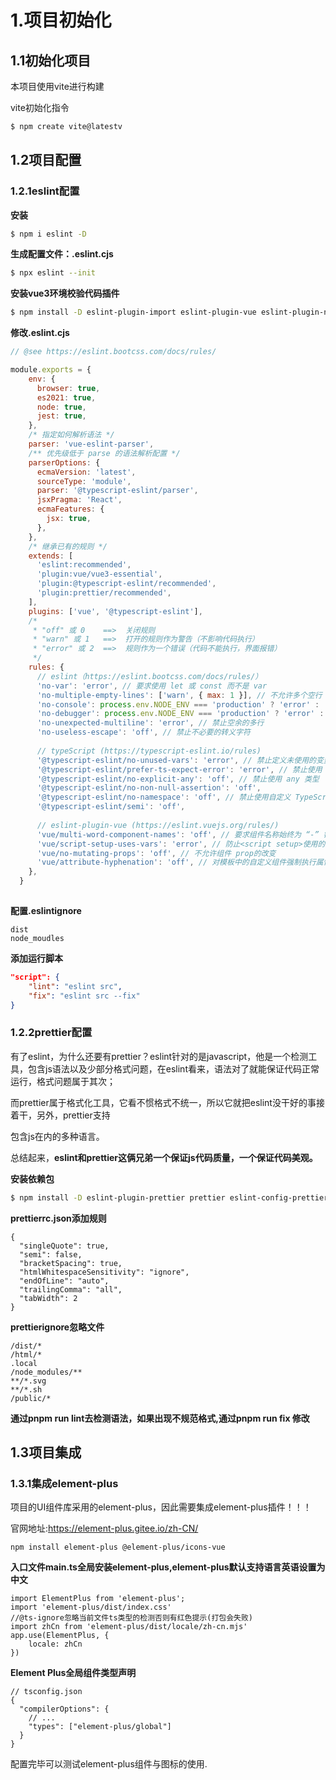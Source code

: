 # 1.项目初始化

## 1.1初始化项目

本项目使用vite进行构建

vite初始化指令

```bash
$ npm create vite@latestv
```



## 1.2项目配置

### 1.2.1eslint配置

**安装**

```bash
$ npm i eslint -D
```

**生成配置文件：.eslint.cjs**

```bash
$ npx eslint --init
```

**安装vue3环境校验代码插件**

```bash
$ npm install -D eslint-plugin-import eslint-plugin-vue eslint-plugin-node eslint-plugin-prettier eslint-config-prettier eslint-plugin-node @babel/eslint-parser
```

**修改.eslint.cjs**

```js
// @see https://eslint.bootcss.com/docs/rules/

module.exports = {
    env: {
      browser: true,
      es2021: true,
      node: true,
      jest: true,
    },
    /* 指定如何解析语法 */
    parser: 'vue-eslint-parser',
    /** 优先级低于 parse 的语法解析配置 */
    parserOptions: {
      ecmaVersion: 'latest',
      sourceType: 'module',
      parser: '@typescript-eslint/parser',
      jsxPragma: 'React',
      ecmaFeatures: {
        jsx: true,
      },
    },
    /* 继承已有的规则 */
    extends: [
      'eslint:recommended',
      'plugin:vue/vue3-essential',
      'plugin:@typescript-eslint/recommended',
      'plugin:prettier/recommended',
    ],
    plugins: ['vue', '@typescript-eslint'],
    /*
     * "off" 或 0    ==>  关闭规则
     * "warn" 或 1   ==>  打开的规则作为警告（不影响代码执行）
     * "error" 或 2  ==>  规则作为一个错误（代码不能执行，界面报错）
     */
    rules: {
      // eslint（https://eslint.bootcss.com/docs/rules/）
      'no-var': 'error', // 要求使用 let 或 const 而不是 var
      'no-multiple-empty-lines': ['warn', { max: 1 }], // 不允许多个空行
      'no-console': process.env.NODE_ENV === 'production' ? 'error' : 'off',
      'no-debugger': process.env.NODE_ENV === 'production' ? 'error' : 'off',
      'no-unexpected-multiline': 'error', // 禁止空余的多行
      'no-useless-escape': 'off', // 禁止不必要的转义字符
  
      // typeScript (https://typescript-eslint.io/rules)
      '@typescript-eslint/no-unused-vars': 'error', // 禁止定义未使用的变量
      '@typescript-eslint/prefer-ts-expect-error': 'error', // 禁止使用 @ts-ignore
      '@typescript-eslint/no-explicit-any': 'off', // 禁止使用 any 类型
      '@typescript-eslint/no-non-null-assertion': 'off',
      '@typescript-eslint/no-namespace': 'off', // 禁止使用自定义 TypeScript 模块和命名空间。
      '@typescript-eslint/semi': 'off',
  
      // eslint-plugin-vue (https://eslint.vuejs.org/rules/)
      'vue/multi-word-component-names': 'off', // 要求组件名称始终为 “-” 链接的单词
      'vue/script-setup-uses-vars': 'error', // 防止<script setup>使用的变量<template>被标记为未使用
      'vue/no-mutating-props': 'off', // 不允许组件 prop的改变
      'vue/attribute-hyphenation': 'off', // 对模板中的自定义组件强制执行属性命名样式
    },
  }
  
```

**配置.eslintignore**

```
dist
node_moudles
```

**添加运行脚本**

```json
"script": {
    "lint": "eslint src",
    "fix": "eslint src --fix"
}
```

### 1.2.2prettier配置

有了eslint，为什么还要有prettier？eslint针对的是javascript，他是一个检测工具，包含js语法以及少部分格式问题，在eslint看来，语法对了就能保证代码正常运行，格式问题属于其次；

而prettier属于格式化工具，它看不惯格式不统一，所以它就把eslint没干好的事接着干，另外，prettier支持

包含js在内的多种语言。

总结起来，**eslint和prettier这俩兄弟一个保证js代码质量，一个保证代码美观。**

**安装依赖包**

```bash
$ npm install -D eslint-plugin-prettier prettier eslint-config-prettier
```

**prettierrc.json添加规则**

```
{
  "singleQuote": true,
  "semi": false,
  "bracketSpacing": true,
  "htmlWhitespaceSensitivity": "ignore",
  "endOfLine": "auto",
  "trailingComma": "all",
  "tabWidth": 2
}
```

**prettierignore忽略文件**

```
/dist/*
/html/*
.local
/node_modules/**
**/*.svg
**/*.sh
/public/*
```

**通过pnpm run lint去检测语法，如果出现不规范格式,通过pnpm run fix 修改**

## 1.3项目集成

### 1.3.1集成element-plus

项目的UI组件库采用的element-plus，因此需要集成element-plus插件！！！

官网地址:https://element-plus.gitee.io/zh-CN/

```
npm install element-plus @element-plus/icons-vue
```

**入口文件main.ts全局安装element-plus,element-plus默认支持语言英语设置为中文**

```
import ElementPlus from 'element-plus';
import 'element-plus/dist/index.css'
//@ts-ignore忽略当前文件ts类型的检测否则有红色提示(打包会失败)
import zhCn from 'element-plus/dist/locale/zh-cn.mjs'
app.use(ElementPlus, {
    locale: zhCn
})
```



**Element Plus全局组件类型声明**

```
// tsconfig.json
{
  "compilerOptions": {
    // ...
    "types": ["element-plus/global"]
  }
}
```

配置完毕可以测试element-plus组件与图标的使用.
